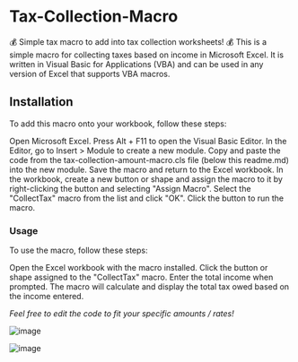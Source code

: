 # Tax-Collection-Macro
💰 Simple tax macro to add into tax collection worksheets! 💰
This is a simple macro for collecting taxes based on income in Microsoft Excel. It is written in Visual Basic for Applications (VBA) and can be used in any version of Excel that supports VBA macros.

## Installation
To add this macro onto your workbook, follow these steps:

Open Microsoft Excel.
Press Alt + F11 to open the Visual Basic Editor.
In the Editor, go to Insert > Module to create a new module.
Copy and paste the code from the tax-collection-amount-macro.cls file (below this readme.md) into the new module.
Save the macro and return to the Excel workbook.
In the workbook, create a new button or shape and assign the macro to it by right-clicking the button and selecting "Assign Macro". Select the "CollectTax" macro from the list and click "OK".
Click the button to run the macro.

### Usage
To use the macro, follow these steps:

Open the Excel workbook with the macro installed.
Click the button or shape assigned to the "CollectTax" macro.
Enter the total income when prompted.
The macro will calculate and display the total tax owed based on the income entered.

*Feel free to edit the code to fit your specific amounts / rates!*


![image](https://user-images.githubusercontent.com/130467114/236020445-02e0970f-8f43-495d-a68a-5b8dac67820c.png)

![image](https://user-images.githubusercontent.com/130467114/236020554-53d6d02d-dd4f-4ae8-b0f1-d190206cae99.png)



